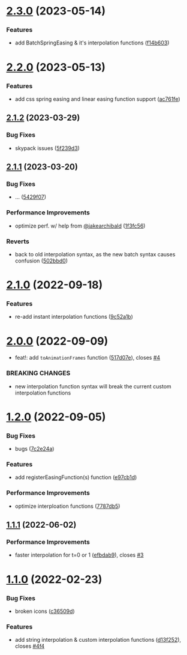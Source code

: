 # [2.3.0](https://github.com/okikio/spring-easing/compare/v2.2.0...v2.3.0) (2023-05-14)


### Features

* add BatchSpringEasing & it's interpolation functions ([f14b603](https://github.com/okikio/spring-easing/commit/f14b603a7ced20c719c3c52d040b3d55e80aa0ea))

# [2.2.0](https://github.com/okikio/spring-easing/compare/v2.1.2...v2.2.0) (2023-05-13)


### Features

* add css spring easing and linear easing function support ([ac761fe](https://github.com/okikio/spring-easing/commit/ac761fe20c0878f3ba1966f93f816f039ff08a62))

## [2.1.2](https://github.com/okikio/spring-easing/compare/v2.1.1...v2.1.2) (2023-03-29)


### Bug Fixes

* skypack issues ([5f239d3](https://github.com/okikio/spring-easing/commit/5f239d34b3ada9d44d0db394192ab6b2cf925a17))

## [2.1.1](https://github.com/okikio/spring-easing/compare/v2.1.0...v2.1.1) (2023-03-20)


### Bug Fixes

* ... ([5429f07](https://github.com/okikio/spring-easing/commit/5429f07d0d0a14a31af287b8e6bd1479249183f1))


### Performance Improvements

* optimize perf. w/ help from [@jakearchibald](https://github.com/jakearchibald) ([1f3fc56](https://github.com/okikio/spring-easing/commit/1f3fc56ee45e8d8f9dd39c7f2fa01673c0794750))


### Reverts

* back to old interpolation syntax, as the new batch syntax causes confusion ([502bbd0](https://github.com/okikio/spring-easing/commit/502bbd0b3caa4110664a89d8163ad968253c6290))

# [2.1.0](https://github.com/okikio/spring-easing/compare/v2.0.0...v2.1.0) (2022-09-18)


### Features

* re-add instant interpolation functions ([9c52a1b](https://github.com/okikio/spring-easing/commit/9c52a1bbb0dbb1625cd8bfea46cc583d33eba59b))

# [2.0.0](https://github.com/okikio/spring-easing/compare/v1.2.0...v2.0.0) (2022-09-09)


* feat!: add `toAnimationFrames` function ([517d07e](https://github.com/okikio/spring-easing/commit/517d07efd9c7a519591f59203beae6083291db2d)), closes [#4](https://github.com/okikio/spring-easing/issues/4)


### BREAKING CHANGES

* new interpolation function syntax will break the current custom interpolation functions

# [1.2.0](https://github.com/okikio/spring-easing/compare/v1.1.1...v1.2.0) (2022-09-05)


### Bug Fixes

* bugs ([7c2e24a](https://github.com/okikio/spring-easing/commit/7c2e24a4f16f41b24ed2f201de38b8b64a66d0a7))


### Features

* add registerEasingFunction(s) function ([e97cb1d](https://github.com/okikio/spring-easing/commit/e97cb1d838f01678d86ea6bf372eaf75137446b9))


### Performance Improvements

* optimize interploation functions ([7787db5](https://github.com/okikio/spring-easing/commit/7787db509b0cf94b25ed611f23b5f0bb3298cb00))

## [1.1.1](https://github.com/okikio/spring-easing/compare/v1.1.0...v1.1.1) (2022-06-02)


### Performance Improvements

* faster interpolation for t=0 or 1  ([efbdab9](https://github.com/okikio/spring-easing/commit/efbdab9479bff49480b14909c5ff25be67c0cb8a)), closes [#3](https://github.com/okikio/spring-easing/issues/3)

# [1.1.0](https://github.com/okikio/spring-easing/compare/v1.0.0...v1.1.0) (2022-02-23)


### Bug Fixes

* broken icons ([c36509d](https://github.com/okikio/spring-easing/commit/c36509d91dec13d34bacfaa01e58ffa6ecbdefbc))


### Features

* add string interpolation & custom interpolation functions ([d13f252](https://github.com/okikio/spring-easing/commit/d13f252f9a9e0b699ea762c0f90a2e042a1e57db)), closes [#4f4](https://github.com/okikio/spring-easing/issues/4f4)
